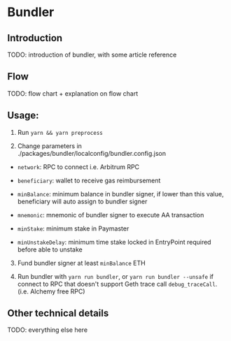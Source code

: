 # Bundler


## Introduction

TODO: introduction of bundler, with some article reference


## Flow

TODO: flow chart + explanation on flow chart


## Usage:

1. Run `yarn && yarn preprocess`

2. Change parameters in ./packages/bundler/localconfig/bundler.config.json

  - `network`: RPC to connect i.e. Arbitrum RPC

  - `beneficiary`: wallet to receive gas reimbursement

  - `minBalance`: minimum balance in bundler signer, if lower than this value, beneficiary will auto assign to bundler signer

  - `mnemonic`: mnemonic of bundler signer to execute AA transaction

  - `minStake`: minimum stake in Paymaster

  - `minUnstakeDelay`: minimum time stake locked in EntryPoint required before able to unstake

3. Fund bundler signer at least `minBalance` ETH

4. Run bundler with `yarn run bundler`, or `yarn run bundler --unsafe` if connect to RPC that doesn't support Geth trace call `debug_traceCall`. (i.e. Alchemy free RPC)


## Other technical details

TODO: everything else here